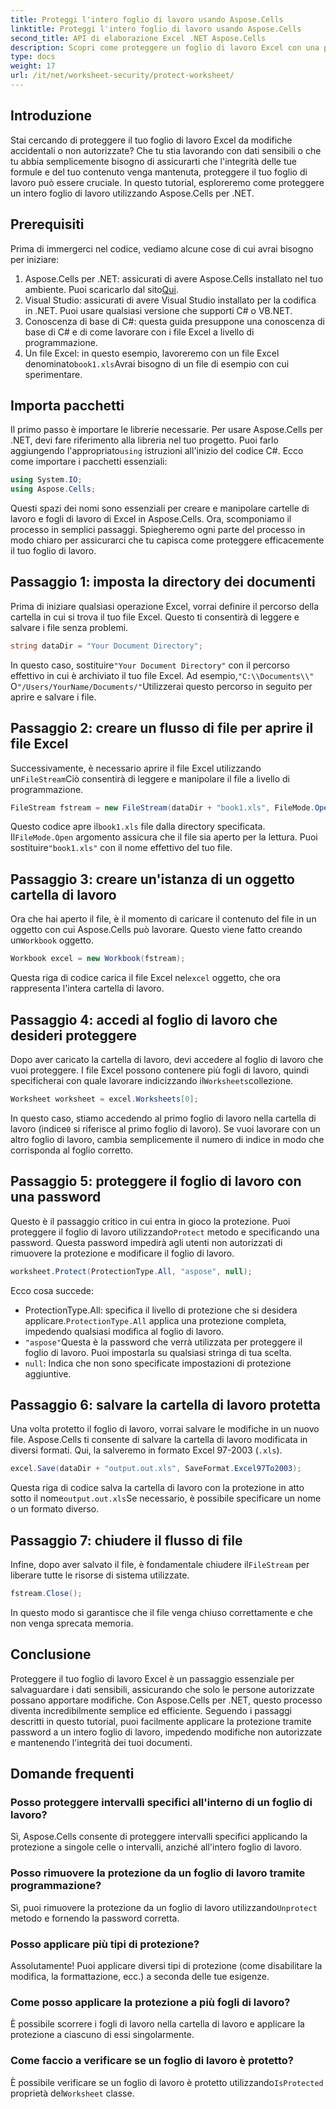 ```yaml
---
title: Proteggi l'intero foglio di lavoro usando Aspose.Cells
linktitle: Proteggi l'intero foglio di lavoro usando Aspose.Cells
second_title: API di elaborazione Excel .NET Aspose.Cells
description: Scopri come proteggere un foglio di lavoro Excel con una password usando Aspose.Cells per .NET. Tutorial passo dopo passo per proteggere i tuoi dati con facilità.
type: docs
weight: 17
url: /it/net/worksheet-security/protect-worksheet/
---
```

## Introduzione
Stai cercando di proteggere il tuo foglio di lavoro Excel da modifiche accidentali o non autorizzate? Che tu stia lavorando con dati sensibili o che tu abbia semplicemente bisogno di assicurarti che l'integrità delle tue formule e del tuo contenuto venga mantenuta, proteggere il tuo foglio di lavoro può essere cruciale. In questo tutorial, esploreremo come proteggere un intero foglio di lavoro utilizzando Aspose.Cells per .NET.
## Prerequisiti
Prima di immergerci nel codice, vediamo alcune cose di cui avrai bisogno per iniziare:
1.  Aspose.Cells per .NET: assicurati di avere Aspose.Cells installato nel tuo ambiente. Puoi scaricarlo dal sito[Qui](https://releases.aspose.com/cells/net/).
2. Visual Studio: assicurati di avere Visual Studio installato per la codifica in .NET. Puoi usare qualsiasi versione che supporti C# o VB.NET.
3. Conoscenza di base di C#: questa guida presuppone una conoscenza di base di C# e di come lavorare con i file Excel a livello di programmazione.
4.  Un file Excel: in questo esempio, lavoreremo con un file Excel denominato`book1.xls`Avrai bisogno di un file di esempio con cui sperimentare.
## Importa pacchetti
 Il primo passo è importare le librerie necessarie. Per usare Aspose.Cells per .NET, devi fare riferimento alla libreria nel tuo progetto. Puoi farlo aggiungendo l'appropriato`using` istruzioni all'inizio del codice C#.
Ecco come importare i pacchetti essenziali:
```csharp
using System.IO;
using Aspose.Cells;
```
Questi spazi dei nomi sono essenziali per creare e manipolare cartelle di lavoro e fogli di lavoro di Excel in Aspose.Cells.
Ora, scomponiamo il processo in semplici passaggi. Spiegheremo ogni parte del processo in modo chiaro per assicurarci che tu capisca come proteggere efficacemente il tuo foglio di lavoro.
## Passaggio 1: imposta la directory dei documenti
Prima di iniziare qualsiasi operazione Excel, vorrai definire il percorso della cartella in cui si trova il tuo file Excel. Questo ti consentirà di leggere e salvare i file senza problemi.
```csharp
string dataDir = "Your Document Directory";
```
 In questo caso, sostituire`"Your Document Directory"` con il percorso effettivo in cui è archiviato il tuo file Excel. Ad esempio,`"C:\\Documents\\"` O`"/Users/YourName/Documents/"`Utilizzerai questo percorso in seguito per aprire e salvare i file.
## Passaggio 2: creare un flusso di file per aprire il file Excel
 Successivamente, è necessario aprire il file Excel utilizzando un`FileStream`Ciò consentirà di leggere e manipolare il file a livello di programmazione.
```csharp
FileStream fstream = new FileStream(dataDir + "book1.xls", FileMode.Open);
```
 Questo codice apre il`book1.xls` file dalla directory specificata. Il`FileMode.Open` argomento assicura che il file sia aperto per la lettura. Puoi sostituire`"book1.xls"` con il nome effettivo del tuo file.
## Passaggio 3: creare un'istanza di un oggetto cartella di lavoro
 Ora che hai aperto il file, è il momento di caricare il contenuto del file in un oggetto con cui Aspose.Cells può lavorare. Questo viene fatto creando un`Workbook` oggetto.
```csharp
Workbook excel = new Workbook(fstream);
```
 Questa riga di codice carica il file Excel nel`excel` oggetto, che ora rappresenta l'intera cartella di lavoro.
## Passaggio 4: accedi al foglio di lavoro che desideri proteggere
 Dopo aver caricato la cartella di lavoro, devi accedere al foglio di lavoro che vuoi proteggere. I file Excel possono contenere più fogli di lavoro, quindi specificherai con quale lavorare indicizzando il`Worksheets`collezione.
```csharp
Worksheet worksheet = excel.Worksheets[0];
```
 In questo caso, stiamo accedendo al primo foglio di lavoro nella cartella di lavoro (indice`0` si riferisce al primo foglio di lavoro). Se vuoi lavorare con un altro foglio di lavoro, cambia semplicemente il numero di indice in modo che corrisponda al foglio corretto.
## Passaggio 5: proteggere il foglio di lavoro con una password
 Questo è il passaggio critico in cui entra in gioco la protezione. Puoi proteggere il foglio di lavoro utilizzando`Protect` metodo e specificando una password. Questa password impedirà agli utenti non autorizzati di rimuovere la protezione e modificare il foglio di lavoro.
```csharp
worksheet.Protect(ProtectionType.All, "aspose", null);
```
Ecco cosa succede:
-  ProtectionType.All: specifica il livello di protezione che si desidera applicare.`ProtectionType.All` applica una protezione completa, impedendo qualsiasi modifica al foglio di lavoro.
- `"aspose"`Questa è la password che verrà utilizzata per proteggere il foglio di lavoro. Puoi impostarla su qualsiasi stringa di tua scelta.
- `null`: Indica che non sono specificate impostazioni di protezione aggiuntive.
## Passaggio 6: salvare la cartella di lavoro protetta
Una volta protetto il foglio di lavoro, vorrai salvare le modifiche in un nuovo file. Aspose.Cells ti consente di salvare la cartella di lavoro modificata in diversi formati. Qui, la salveremo in formato Excel 97-2003 (`.xls`).
```csharp
excel.Save(dataDir + "output.out.xls", SaveFormat.Excel97To2003);
```
 Questa riga di codice salva la cartella di lavoro con la protezione in atto sotto il nome`output.out.xls`Se necessario, è possibile specificare un nome o un formato diverso.
## Passaggio 7: chiudere il flusso di file
 Infine, dopo aver salvato il file, è fondamentale chiudere il`FileStream` per liberare tutte le risorse di sistema utilizzate.
```csharp
fstream.Close();
```
In questo modo si garantisce che il file venga chiuso correttamente e che non venga sprecata memoria.
## Conclusione
Proteggere il tuo foglio di lavoro Excel è un passaggio essenziale per salvaguardare i dati sensibili, assicurando che solo le persone autorizzate possano apportare modifiche. Con Aspose.Cells per .NET, questo processo diventa incredibilmente semplice ed efficiente. Seguendo i passaggi descritti in questo tutorial, puoi facilmente applicare la protezione tramite password a un intero foglio di lavoro, impedendo modifiche non autorizzate e mantenendo l'integrità dei tuoi documenti.
## Domande frequenti
### Posso proteggere intervalli specifici all'interno di un foglio di lavoro?  
Sì, Aspose.Cells consente di proteggere intervalli specifici applicando la protezione a singole celle o intervalli, anziché all'intero foglio di lavoro.
### Posso rimuovere la protezione da un foglio di lavoro tramite programmazione?  
 Sì, puoi rimuovere la protezione da un foglio di lavoro utilizzando`Unprotect` metodo e fornendo la password corretta.
### Posso applicare più tipi di protezione?  
Assolutamente! Puoi applicare diversi tipi di protezione (come disabilitare la modifica, la formattazione, ecc.) a seconda delle tue esigenze.
### Come posso applicare la protezione a più fogli di lavoro?  
È possibile scorrere i fogli di lavoro nella cartella di lavoro e applicare la protezione a ciascuno di essi singolarmente.
### Come faccio a verificare se un foglio di lavoro è protetto?  
 È possibile verificare se un foglio di lavoro è protetto utilizzando`IsProtected` proprietà del`Worksheet` classe.